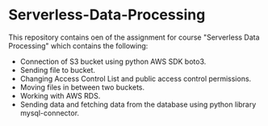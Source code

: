 <h1>Serverless-Data-Processing</h1>
  <p>This repository contains oen of the assignment for course "Serverless Data Processing" which contains the following:</p>
  <ul>
    <li>Connection of S3 bucket using python AWS SDK boto3.</li>
    <li>Sending file to bucket.</li>
    <li>Changing Access Control List and public access control permissions.</li>
    <li>Moving files in between two buckets.</li>
    <li>Working with AWS RDS.</li>
    <li>Sending data and fetching data from the database using  python library mysql-connector.</li>
   </ul>

